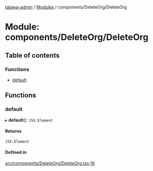 [talawa-admin](../README.md) / [Modules](../modules.md) / components/DeleteOrg/DeleteOrg

# Module: components/DeleteOrg/DeleteOrg

## Table of contents

### Functions

- [default](components_DeleteOrg_DeleteOrg.md#default)

## Functions

### default

▸ **default**(): `JSX.Element`

#### Returns

`JSX.Element`

#### Defined in

[src/components/DeleteOrg/DeleteOrg.tsx:16](https://github.com/palisadoes/talawa-admin/blob/bf9852d/src/components/DeleteOrg/DeleteOrg.tsx#L16)
